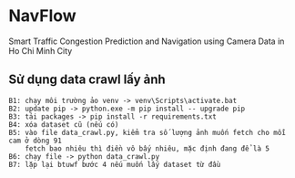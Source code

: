 # NavFlow
Smart Traffic Congestion Prediction and Navigation using Camera Data in Ho Chi Minh City

## Sử dụng data crawl lấy ảnh
```
B1: chạy môi trường ảo venv -> venv\Scripts\activate.bat
B2: update pip -> python.exe -m pip install -- upgrade pip
B3: tải packages -> pip install -r requirements.txt 
B4: xóa dataset cũ (nếu có)
B5: vào file data_crawl.py, kiểm tra số lượng ảnh muốn fetch cho mỗi cam ở dòng 91
    fetch bao nhiêu thì điền vô bấy nhiêu, mặc định đang để là 5
B6: chạy file -> python data_crawl.py
B7: lặp lại btuwf bước 4 nếu muốn lấy dataset từ đầu
```